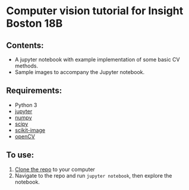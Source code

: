 # Computer vision tutorial for Insight Boston 18B

## Contents:

- A jupyter notebook with example implementation of some basic CV methods.
- Sample images to accompany the Jupyter notebook.

## Requirements:
- Python 3
- [jupyter](http://jupyter.org/)
- [numpy](http://www.numpy.org/)
- [scipy](https://www.scipy.org/)
- [scikit-image](http://scikit-image.org/)
- [openCV](https://docs.opencv.org/3.0-beta/doc/py_tutorials/py_tutorials.html)

## To use:
1. [Clone the repo](https://help.github.com/articles/cloning-a-repository/) to your computer
2. Navigate to the repo and run `jupyter notebook`, then explore the notebook.
